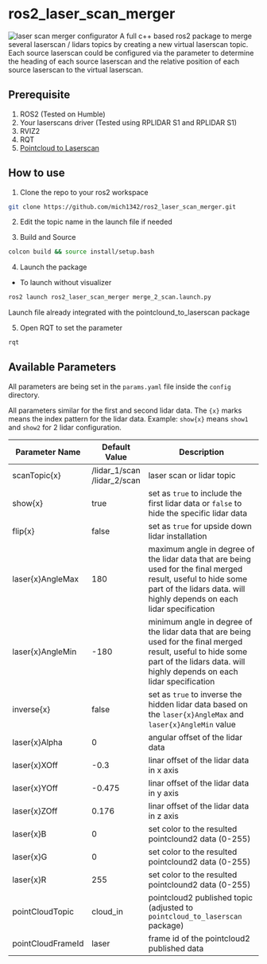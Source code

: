 # ros2_laser_scan_merger
![laser scan merger configurator](https://github.com/mich1342/ros2_laser_scan_merger/blob/main/LidarCallbration.png)
A full c++ based ros2 package to merge several laserscan / lidars topics by creating a new virtual laserscan topic. Each source laserscan could be configured via the parameter to determine the heading of each source laserscan and the relative position of each source laserscan to the virtual laserscan.

## Prerequisite
1. ROS2 (Tested on Humble)
2. Your laserscans driver (Tested using RPLIDAR S1 and RPLIDAR S1)
3. RVIZ2
4. RQT
5. [Pointcloud to Laserscan](https://github.com/ros-perception/pointcloud_to_laserscan)

## How to use 
1. Clone the repo to your ros2 workspace
```bash
git clone https://github.com/mich1342/ros2_laser_scan_merger.git
```
2. Edit the topic name in the launch file if needed

3. Build and Source
```bash
colcon build && source install/setup.bash
```
4. Launch the package
- To launch without visualizer
```bash
ros2 launch ros2_laser_scan_merger merge_2_scan.launch.py
```
Launch file already integrated with the pointclound_to_laserscan package 

5. Open RQT to set the parameter
```bash
rqt
```

## Available Parameters

All parameters are being set in the `params.yaml` file inside the `config` directory.

All parameters similar for the first and second lidar data. The `{x}` marks means the index pattern for the lidar data. Example: `show{x}` means `show1` and `show2` for 2 lidar configuration.

| Parameter Name | Default Value | Description |
|----------------|---------------|-------------|
| scanTopic{x} | /lidar_1/scan <br/> /lidar_2/scan |  laser scan or lidar topic |
| show{x} | true | set as `true` to include the first lidar data or `false` to hide the specific lidar data |
| flip{x} | false | set as `true` for upside down lidar installation |
| laser{x}AngleMax | 180 | maximum angle in degree of the lidar data that are being used for the final merged result, useful to hide some part of the lidars data. will highly depends on each lidar specification |
| laser{x}AngleMin | -180 | minimum angle in degree of the lidar data that are being used for the final merged result, useful to hide some part of the lidars data. will highly depends on each lidar specification |
| inverse{x} | false | set as `true` to inverse the hidden lidar data based on the `laser{x}AngleMax` and `laser{x}AngleMin` value |
| laser{x}Alpha | 0 | angular offset of the lidar data |
| laser{x}XOff | -0.3 | linar offset of the lidar data in x axis |
| laser{x}YOff | -0.475 | linar offset of the lidar data in y axis |
| laser{x}ZOff | 0.176 | linar offset of the lidar data in z axis |
| laser{x}B | 0 | set color to the resulted pointclound2 data (0-255) |
| laser{x}G | 0 | set color to the resulted pointclound2 data (0-255) |
| laser{x}R | 255 | set color to the resulted pointclound2 data (0-255) |
| pointCloudTopic | cloud_in | pointcloud2 published topic (adjusted to `pointcloud_to_laserscan` package) |
| pointCloudFrameId | laser | frame id of the pointcloud2 published data |
